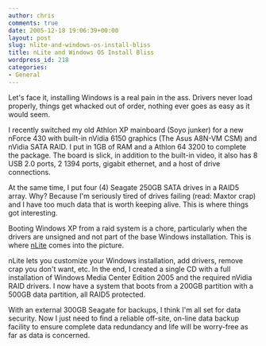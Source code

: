 ```yaml
---
author: chris
comments: true
date: 2005-12-18 19:06:39+00:00
layout: post
slug: nlite-and-windows-os-install-bliss
title: nLite and Windows OS Install Bliss
wordpress_id: 218
categories:
- General
---
```


Let's face it, installing Windows is a real pain in the ass. Drivers never load properly, things get whacked out of order, nothing ever goes as easy as it would seem.

I recently switched my old Athlon XP mainboard (Soyo junker) for a new nForce 430 with built-in nVidia 6150 graphics (The Asus A8N-VM CSM) and nVidia SATA RAID. I put in 1GB of RAM and a Athlon 64 3200 to complete the package. The board is slick, in addition to the built-in video, it also has 8 USB 2.0 ports, 2 1394 ports, gigabit ethernet, and a host of drive connections.

At the same time, I put four (4) Seagate 250GB SATA drives in a RAID5 array. Why? Because I'm seriously tired of drives failing (read: Maxtor crap) and I have too much data that is worth keeping alive. This is where things got interesting.

Booting Windows XP from a raid system is a chore, particularly when the drivers are unsigned and not part of the base Windows installation. This is where [nLite](http://www.nliteos.com/) comes into the picture.

nLite lets you customize your Windows installation, add drivers, remove crap you don't want, etc. In the end, I created a single CD with a full installation of Windows Media Center Edition 2005 and the required nVidia RAID drivers. I now have a system that boots from a 200GB partition with a 500GB data partition, all RAID5 protected.

With an external 300GB Seagate for backups, I think I'm all set for data security. Now I just need to find a reliable off-site, on-line data backup facility to ensure complete data redundancy and life will be worry-free as far as data is concerned.

